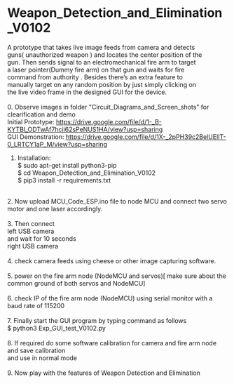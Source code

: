 # Weapon_Detection_and_Elimination_V0102<br>
  <t> A prototype that takes live image feeds from camera and detects <br>
  <t> guns( unauthorized weapon ) and locates the center position of the <br>
  <t> gun. Then sends signal to an electromechanical fire arm to target <br>
  <t> a laser pointer(Dummy fire arm) on that gun and waits for fire <br>
  <t> command from authority . Besides there’s an extra feature to <br>
  <t> manually target on any  random position by just simply clicking on <br>
  <t> the live video frame in the designed GUI for the device.<br>
  <br>
0. Observe images in folder "Circuit_Diagrams_and_Screen_shots" for clearification and demo <br>
  <t> Initial Prototype: https://drive.google.com/file/d/1-_B-KYTBl_ODTwAf7hcii62sPeNUS1HA/view?usp=sharing <br>
  <t> GUI Demonstration: https://drive.google.com/file/d/1X-_2pPH39c2BelUElIT-0_LRTCY1aP_M/view?usp=sharing <br>
1. Installation: <br>
  <t> $ sudo apt-get install python3-pip <br>
  <t> $ cd Weapon_Detection_and_Elimination_V0102 <br>
  <t> $ pip3 install -r requirements.txt <br>
<br>
2. Now upload MCU_Code_ESP.ino file to node MCU and connect two servo motor and one laser accordingly.<br>
<br>
3. Then connect <br>
    left USB camera<br>
  and wait for 10 seconds<br>
    right USB camera<br>
<br>
4. check camera feeds using cheese or other image capturing software.<br>
<br>
5. power on the fire arm node (NodeMCU and servos)[ make sure about the common ground of both servos and NodeMCU]<br>
<br>
6. check IP of the fire arm node (NodeMCU) using serial monitor with a baud rate of 115200<br>
<br>
7. Finally start the GUI program by typing command as follows <br>
  <t> $ python3 Exp_GUI_test_V0102.py<br>
<br>
8. If required do some software calibration for camera and fire arm node and save calibration <br>
   and use in normal mode<br>
<br>
9. Now play with the features of Weapon Detection and Elimination<br>
